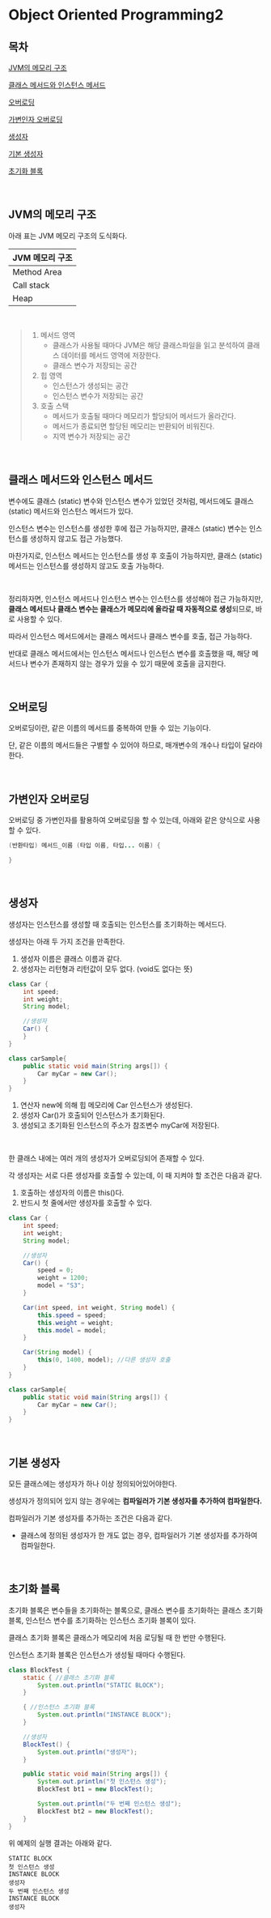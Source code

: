 # Object Oriented Programming2

## 목차

[JVM의 메모리 구조](#JVM의-메모리-구조)

[클래스 메서드와 인스턴스 메서드](#클래스-메서드와-인스턴스-메서드)

[오버로딩](#오버로딩)

[가변인자 오버로딩](#가변인자-오버로딩)

[생성자](#생성자)

[기본 생성자](#기본-생성자)

[초기화 블록](#초기화-블록)

<br>

## JVM의 메모리 구조

아래 표는 JVM 메모리 구조의 도식화다.

| JVM 메모리 구조 |
| --------------- |
| Method Area     |
| Call stack      |
| Heap            |

<br>

> 1. 메서드 영역
>    - 클래스가 사용될 때마다 JVM은 해당 클래스파일을 읽고 분석하여 클래스 데이터를 메서드 영역에 저장한다.
>    - 클래스 변수가 저장되는 공간
> 2. 힙 영역
>    - 인스턴스가 생성되는 공간
>    - 인스턴스 변수가 저장되는 공간
> 3. 호출 스택
>    - 메서드가 호출될 때마다 메모리가 할당되어 메서드가 올라간다.
>    - 메서드가 종료되면 할당된 메모리는 반환되어 비워진다.
>    - 지역 변수가 저장되는 공간

<br>

## 클래스 메서드와 인스턴스 메서드

변수에도 클래스 (static) 변수와 인스턴스 변수가 있었던 것처럼, 메서드에도 클래스 (static) 메서드와 인스턴스 메서드가 있다.

인스턴스 변수는 인스턴스를 생성한 후에 접근 가능하지만, 클래스 (static) 변수는 인스턴스를 생성하지 않고도 접근 가능했다.

마찬가지로, 인스턴스 메서드는 인스턴스를 생성 후 호출이 가능하지만, 클래스 (static) 메서드는 인스턴스를 생성하지 않고도 호출 가능하다.

<br>

정리하자면, 인스턴스 메서드나 인스턴스 변수는 인스턴스를 생성해야 접근 가능하지만, **클래스 메서드나 클래스 변수는 클래스가 메모리에 올라갈 때 자동적으로 생성**되므로, 바로 사용할 수 있다.

따라서 인스턴스 메서드에서는 클래스 메서드나 클래스 변수를 호출, 접근 가능하다.

반대로 클래스 메서드에서는 인스턴스 메서드나 인스턴스 변수를 호출했을 때, 해당 메서드나 변수가 존재하지 않는 경우가 있을 수 있기 때문에 호출을 금지한다.

<br>

## 오버로딩

오버로딩이란, 같은 이름의 메서드를 중복하여 만들 수 있는 기능이다.

단, 같은 이름의 메서드들은 구별할 수 있어야 하므로, 매개변수의 개수나 타입이 달라야 한다.

<br>

## 가변인자 오버로딩

오버로딩 중 가변인자를 활용하여 오버로딩을 할 수 있는데, 아래와 같은 양식으로 사용할 수 있다.

```java
(반환타입) 메서드_이름 (타입 이름, 타입... 이름) {

}
```

<br>

## 생성자

생성자는 인스턴스를 생성할 때 호출되는 인스턴스를 초기화하는 메서드다.

생성자는 아래 두 가지 조건을 만족한다.

1. 생성자 이름은 클래스 이름과 같다.
2. 생성자는 리턴형과 리턴값이 모두 없다. (void도 없다는 뜻)

```java
class Car {
    int speed;
    int weight;
    String model;

    //생성자
    Car() {
    }
}

class carSample{
    public static void main(String args[]) {
        Car myCar = new Car();
    }
}
```

1. 연산자 new에 의해 힙 메모리에 Car 인스턴스가 생성된다.
2. 생성자 Car()가 호출되어 인스턴스가 초기화된다.
3. 생성되고 초기화된 인스턴스의 주소가 참조변수 myCar에 저장된다.

<br>

한 클래스 내에는 여러 개의 생성자가 오버로딩되어 존재할 수 있다.

각 생성자는 서로 다른 생성자를 호출할 수 있는데, 이 때 지켜야 할 조건은 다음과 같다.

1. 호출하는 생성자의 이름은 this()다.
2. 반드시 첫 줄에서만 생성자를 호출할 수 있다.

```java
class Car {
    int speed;
    int weight;
    String model;

    //생성자
    Car() {
        speed = 0;
        weight = 1200;
        model = "S3";
    }

    Car(int speed, int weight, String model) {
        this.speed = speed;
        this.weight = weight;
        this.model = model;
    }

    Car(String model) {
        this(0, 1400, model); //다른 생성자 호출
    }
}

class carSample{
    public static void main(String args[]) {
        Car myCar = new Car();
    }
}
```

<br>

## 기본 생성자

모든 클래스에는 생성자가 하나 이상 정의되어있어야한다.

생성자가 정의되어 있지 않는 경우에는 **컴파일러가 기본 생성자를 추가하여 컴파일한다.**

컴파일러가 기본 생성자를 추가하는 조건은 다음과 같다.

- 클래스에 정의된 생성자가 한 개도 없는 경우, 컴파일러가 기본 생성자를 추가하여 컴파일한다.

<br>

## 초기화 블록

초기화 블록은 변수들을 초기화하는 블록으로, 클래스 변수를 초기화하는 클래스 초기화 블록, 인스턴스 변수를 초기화하는 인스턴스 초기화 블록이 있다.

클래스 초기화 블록은 클래스가 메모리에 처음 로딩될 때 한 번만 수행된다.

인스턴스 초기화 블록은 인스턴스가 생성될 때마다 수행된다.

```java
class BlockTest {
    static { //클래스 초기화 블록
        System.out.println("STATIC BLOCK");
    }

    { //인스턴스 초기화 블록
        System.out.println("INSTANCE BLOCK");
    }

    //생성자
    BlockTest() {
        System.out.println("생성자");
    }

    public static void main(String args[]) {
        System.out.println("첫 인스턴스 생성");
        BlockTest bt1 = new BlockTest();

        System.out.println("두 번째 인스턴스 생성");
        BlockTest bt2 = new BlockTest();
    }
}
```

위 예제의 실행 결과는 아래와 같다.

```
STATIC BLOCK
첫 인스턴스 생성
INSTANCE BLOCK
생성자
두 번째 인스턴스 생성
INSTANCE BLOCK
생성자
```
